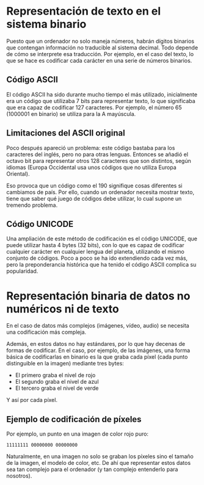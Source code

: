 # Representación de texto en el sistema binario

Puesto que un ordenador no solo maneja números, habrán dígitos binarios que contengan información no traducible al sistema decimal. Todo depende de cómo se interprete esa traducción. Por ejemplo, en el caso del texto, lo que se hace es codificar cada carácter en una serie de números binarios.

## Código ASCII

El código ASCII ha sido durante mucho tiempo el más utilizado, inicialmente era un código que utilizaba 7 bits para representar texto, lo que significaba que era capaz de codificar 127 caracteres. Por ejemplo, el número 65 (1000001 en binario) se utiliza para la A mayúscula.

## Limitaciones del ASCII original

Poco después apareció un problema: este código bastaba para los caracteres del inglés, pero no para otras lenguas. Entonces se añadió el octavo bit para representar otros 128 caracteres que son distintos, según idiomas (Europa Occidental usa unos códigos que no utiliza Europa Oriental).

Eso provoca que un código como el 190 signifique cosas diferentes si cambiamos de país. Por ello, cuando un ordenador necesita mostrar texto, tiene que saber qué juego de códigos debe utilizar, lo cual supone un tremendo problema.

## Código UNICODE

Una ampliación de este método de codificación es el código UNICODE, que puede utilizar hasta 4 bytes (32 bits), con lo que es capaz de codificar cualquier carácter en cualquier lengua del planeta, utilizando el mismo conjunto de códigos. Poco a poco se ha ido extendiendo cada vez más, pero la preponderancia histórica que ha tenido el código ASCII complica su popularidad.

# Representación binaria de datos no numéricos ni de texto

En el caso de datos más complejos (imágenes, vídeo, audio) se necesita una codificación más compleja.

Además, en estos datos no hay estándares, por lo que hay decenas de formas de codificar. En el caso, por ejemplo, de las imágenes, una forma básica de codificarlas en binario es la que graba cada píxel (cada punto distinguible en la imagen) mediante tres bytes:

- El primero graba el nivel de rojo
- El segundo graba el nivel de azul  
- El tercero graba el nivel de verde

Y así por cada píxel.

## Ejemplo de codificación de píxeles

Por ejemplo, un punto en una imagen de color rojo puro:

```
11111111 00000000 00000000
```

Naturalmente, en una imagen no solo se graban los píxeles sino el tamaño de la imagen, el modelo de color, etc. De ahí que representar estos datos sea tan complejo para el ordenador (y tan complejo entenderlo para nosotros).